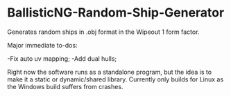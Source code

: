# BallisticNG-Random-Ship-Generator

Generates random ships in .obj format in the Wipeout 1 form factor.

Major immediate to-dos:

-Fix auto uv mapping;
-Add dual hulls;


Right now the software runs as a standalone program, but the idea is to make it a static or dynamic/shared library.
Currently only builds for Linux as the Windows build suffers from crashes.
